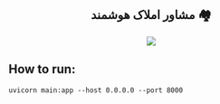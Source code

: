   <h2 align="center"> مشاور املاک هوشمند 🏘 </h2></h2>
  <p align="center" ><img src = "https://skillicons.dev/icons?i=py,mongodb,docker"></p>


## How to run:
```
uvicorn main:app --host 0.0.0.0 --port 8000
```
